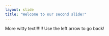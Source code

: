 ```yaml
---
layout: slide
title: "Welcome to our second slide!"
---
```

More witty text!!!!!!
Use the left arrow to go back!
